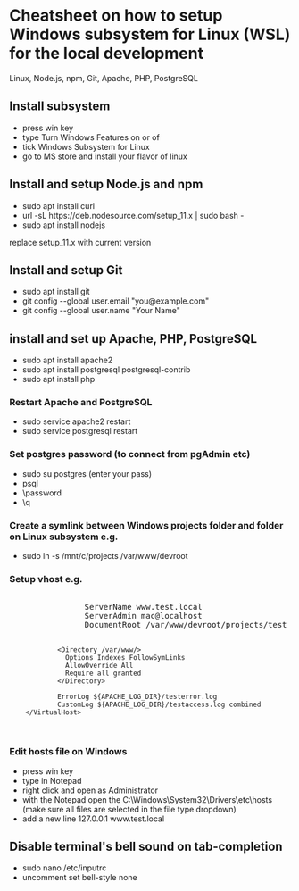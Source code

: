 <h1>Cheatsheet on how to setup Windows subsystem for Linux (WSL) for the local development</h1>
<p>Linux, Node.js, npm, Git, Apache, PHP, PostgreSQL</p>

<h2>Install subsystem</h2>
<ul>
        <li>press win key</li>
        <li>type Turn Windows Features on or of</li>
        <li>tick Windows Subsystem for Linux</li>
        <li>go to MS store and install your flavor of linux</li>
</ul>

<h2>Install and setup Node.js and npm</h2>
<ul>
        <li>sudo apt install curl</li> 
        <li>url -sL https://deb.nodesource.com/setup_11.x | sudo bash -</li>
        <li>sudo apt install nodejs</li>
</ul>
<p>replace setup_11.x with current version</li>

<h2>Install and setup Git</h2>
<ul>
        <li>sudo apt install git</li>
        <li>git config --global user.email "you@example.com"</li>
        <li>git config --global user.name "Your Name"</li>
</ul>

<h2>install and set up Apache, PHP, PostgreSQL</h2>
<ul>
        <li>sudo apt install apache2</li>
        <li>sudo apt install postgresql postgresql-contrib</li>
        <li>sudo apt install php</li>
</ul>

<h3>Restart Apache and PostgreSQL</h3>
<ul>
        <li>sudo service apache2 restart</li>
        <li>sudo service postgresql restart</li>
</ul>

<h3>Set postgres password (to connect from pgAdmin etc)</h3>
<ul>
        <li>sudo su postgres (enter your pass)</li>
        <li>psql</li>
        <li>\password</li>
        <li>\q</li>
</ul>

<h3>Create a symlink between Windows projects folder and folder on Linux subsystem e.g.</h3>
<ul>
        <li>sudo ln -s /mnt/c/projects /var/www/devroot</li>
</ul>

<h3>Setup vhost e.g.</h3>
<pre>
        <VirtualHost *:80>
                ServerName www.test.local
                ServerAdmin mac@localhost
                DocumentRoot /var/www/devroot/projects/test

                <Directory /var/www/>
                  Options Indexes FollowSymLinks
                  AllowOverride All
                  Require all granted
                </Directory>

                ErrorLog ${APACHE_LOG_DIR}/testerror.log
                CustomLog ${APACHE_LOG_DIR}/testaccess.log combined
        </VirtualHost>
</pre>

<h3>Edit hosts file on Windows</h3>
<ul>
        <li>press win key</li>
        <li>type in Notepad</li>
        <li>right click and open as Administrator</li>
        <li>with the Notepad open the C:\Windows\System32\Drivers\etc\hosts (make sure all files are selected in the file type dropdown)</li>
        <li>add a new line 127.0.0.1 www.test.local</li>
</ul>

<h2>Disable terminal's bell sound on tab-completion</h2>
<ul>
        <li>sudo nano /etc/inputrc</li>
        <li>uncomment set bell-style none</li>
</ul>
